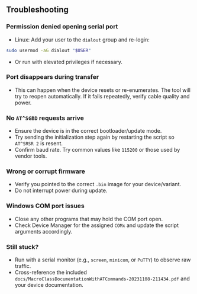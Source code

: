 ## Troubleshooting

### Permission denied opening serial port

- Linux: Add your user to the `dialout` group and re-login:

```bash
sudo usermod -aG dialout "$USER"
```

- Or run with elevated privileges if necessary.

### Port disappears during transfer

- This can happen when the device resets or re-enumerates. The tool will try to reopen automatically. If it fails repeatedly, verify cable quality and power.

### No `AT^SGBD` requests arrive

- Ensure the device is in the correct bootloader/update mode.
- Try sending the initialization step again by restarting the script so `AT^SRSR 2` is resent.
- Confirm baud rate. Try common values like `115200` or those used by vendor tools.

### Wrong or corrupt firmware

- Verify you pointed to the correct `.bin` image for your device/variant.
- Do not interrupt power during update.

### Windows COM port issues

- Close any other programs that may hold the COM port open.
- Check Device Manager for the assigned `COMx` and update the script arguments accordingly.

### Still stuck?

- Run with a serial monitor (e.g., `screen`, `minicom`, or `PuTTY`) to observe raw traffic.
- Cross-reference the included `docs/MacroClassDocumentationWithATCommands-20231108-211434.pdf` and your device documentation.


